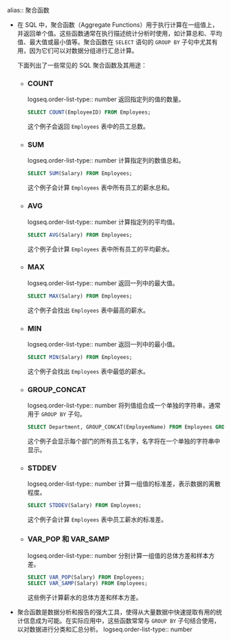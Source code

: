 alias:: 聚合函数

- 在 SQL 中，聚合函数（Aggregate Functions）用于执行计算在一组值上，并返回单个值。这些函数通常在执行描述统计分析时使用，如计算总和、平均值、最大值或最小值等。聚合函数在 `SELECT` 语句的 `GROUP BY` 子句中尤其有用，因为它们可以对数据分组进行汇总计算。
  
  下面列出了一些常见的 SQL 聚合函数及其用途：
	- ### COUNT 
	  logseq.order-list-type:: number
	  返回指定列的值的数量。
	  ```sql
	  SELECT COUNT(EmployeeID) FROM Employees;
	  ```
	  这个例子会返回 `Employees` 表中的员工总数。
	- ### SUM 
	  logseq.order-list-type:: number
	  计算指定列的数值总和。
	  ```sql
	  SELECT SUM(Salary) FROM Employees;
	  ```
	  这个例子会计算 `Employees` 表中所有员工的薪水总和。
	- ### AVG 
	  logseq.order-list-type:: number
	  计算指定列的平均值。
	  ```sql
	  SELECT AVG(Salary) FROM Employees;
	  ```
	  这个例子会计算 `Employees` 表中所有员工的平均薪水。
	- ### MAX 
	  logseq.order-list-type:: number
	  返回一列中的最大值。
	  ```sql
	  SELECT MAX(Salary) FROM Employees;
	  ```
	  这个例子会找出 `Employees` 表中最高的薪水。
	- ### MIN 
	  logseq.order-list-type:: number
	  返回一列中的最小值。
	  ```sql
	  SELECT MIN(Salary) FROM Employees;
	  ```
	  这个例子会找出 `Employees` 表中最低的薪水。
	- ### GROUP_CONCAT 
	  logseq.order-list-type:: number
	  将列值组合成一个单独的字符串，通常用于 `GROUP BY` 子句。
	  ```sql
	  SELECT Department, GROUP_CONCAT(EmployeeName) FROM Employees GROUP BY Department;
	  ```
	  这个例子会显示每个部门的所有员工名字，名字将在一个单独的字符串中显示。
	- ### STDDEV 
	  logseq.order-list-type:: number
	  计算一组值的标准差，表示数据的离散程度。
	  ```sql
	  SELECT STDDEV(Salary) FROM Employees;
	  ```
	  这个例子会计算 `Employees` 表中员工薪水的标准差。
	- ### VAR_POP 和 VAR_SAMP 
	  logseq.order-list-type:: number
	  分别计算一组值的总体方差和样本方差。
	  ```sql
	  SELECT VAR_POP(Salary) FROM Employees;
	  SELECT VAR_SAMP(Salary) FROM Employees;
	  ```
	  这些例子计算薪水的总体方差和样本方差。
- 聚合函数是数据分析和报告的强大工具，使得从大量数据中快速提取有用的统计信息成为可能。在实际应用中，这些函数常常与 `GROUP BY` 子句结合使用，以对数据进行分类和汇总分析。<!--Converted by ToLogseq-->
  logseq.order-list-type:: number